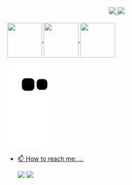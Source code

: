 <div align="center">
  <a href="https://github.com/GabrielaHijjar">
  <img height="180em" src="https://github-readme-stats.vercel.app/api?username=GabrielaHijjar&show_icons=true&theme=synthwave&include_all_commits=true&count_private=true"/>
  <img height="180em" src="https://github-readme-stats.vercel.app/api/top-langs/?username=GabrielaHijjar&layout=compact&langs_count=7&theme=synthwave"/>
</div>

<div style="display: inline_block"><br>

  <img  align="center" height="80" width="80" src="https://cdn.jsdelivr.net/gh/devicons/devicon/icons/css3/css3-original-wordmark.svg" />
  
  <img align="center" height="80" width="80" src="https://cdn.jsdelivr.net/gh/devicons/devicon/icons/intellij/intellij-original.svg" />
<img  align="center" height="80" width="80" src="https://cdn.jsdelivr.net/gh/devicons/devicon/icons/java/java-plain-wordmark.svg" />
</div>
  
  
  <div> 

  ![Snake animation](https://github.com/rafaballerini/rafaballerini/blob/output/github-contribution-grid-snake.svg)
 
</div>
  
  
  
 - 📫 How to reach me: ... 
    
    <a href = "mailto:gf.hijjar@gmail.com"><img src="https://img.shields.io/badge/-Gmail-%23333?style=for-the-badge&logo=gmail&logoColor=white" target="_blank"></a>
  <a href="https://www.linkedin.com/in/gabrielafroede/" target="_blank"><img src="https://img.shields.io/badge/-LinkedIn-%230077B5?style=for-the-badge&logo=linkedin&logoColor=white" target="_blank"></a>   
  
  

